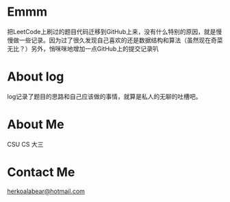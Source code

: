 # Emmm

把LeetCode上刷过的题目代码迁移到GitHub上来，没有什么特别的原因，就是慢慢做一些记录。因为过了很久发现自己喜欢的还是数据结构和算法（虽然现在奇菜无比？）另外，悄咪咪地增加一点GitHub上的提交记录叭

# About log

log记录了题目的思路和自己应该做的事情，就算是私人的无聊的吐槽吧。

# About Me

CSU CS 大三

# Contact Me

herkoalabear@hotmail.com

